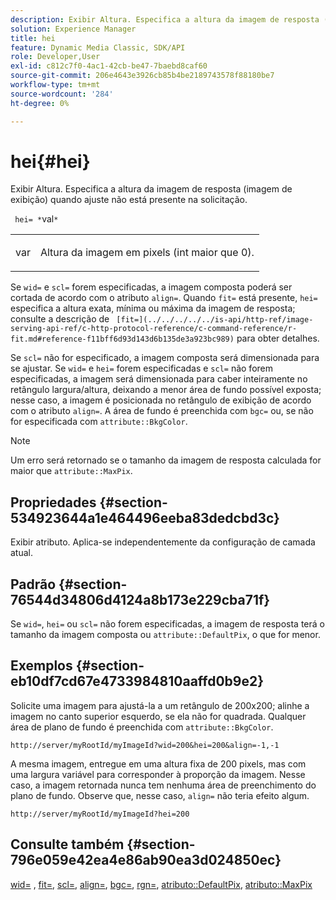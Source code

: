 ```yaml
---
description: Exibir Altura. Especifica a altura da imagem de resposta (imagem de exibição) quando ajuste não está presente na solicitação.
solution: Experience Manager
title: hei
feature: Dynamic Media Classic, SDK/API
role: Developer,User
exl-id: c812c7f0-4ac1-42cb-be47-7baebd8caf60
source-git-commit: 206e4643e3926cb85b4be2189743578f88180be7
workflow-type: tm+mt
source-wordcount: '284'
ht-degree: 0%

---
```


# hei{#hei}

Exibir Altura. Especifica a altura da imagem de resposta (imagem de exibição) quando ajuste não está presente na solicitação.

` hei= *`val`*`

<table id="simpletable_1A36827B6E6647888A4E6E868975D716"> 
 <tr class="strow"> 
  <td class="stentry"> <p> <span class="codeph"> <span class="varname"> var  </span> </span> </p> </td> 
  <td class="stentry"> <p>Altura da imagem em pixels (int maior que 0). </p> </td> 
 </tr> 
</table>

Se `wid=` e `scl=` forem especificadas, a imagem composta poderá ser cortada de acordo com o atributo `align=`. Quando `fit=` está presente, `hei=` especifica a altura exata, mínima ou máxima da imagem de resposta; consulte a descrição de ` [fit=](../../../../../is-api/http-ref/image-serving-api-ref/c-http-protocol-reference/c-command-reference/r-fit.md#reference-f11bff6d93d143d6b135de3a923bc989)` para obter detalhes.

Se `scl=` não for especificado, a imagem composta será dimensionada para se ajustar. Se `wid=` e `hei=` forem especificadas e `scl=` não forem especificadas, a imagem será dimensionada para caber inteiramente no retângulo largura/altura, deixando a menor área de fundo possível exposta; nesse caso, a imagem é posicionada no retângulo de exibição de acordo com o atributo `align=`. A área de fundo é preenchida com `bgc=` ou, se não for especificada com `attribute::BkgColor`.

>[!NOTE]
>
>Um erro será retornado se o tamanho da imagem de resposta calculada for maior que `attribute::MaxPix`.

## Propriedades {#section-534923644a1e464496eeba83dedcbd3c}

Exibir atributo. Aplica-se independentemente da configuração de camada atual.

## Padrão {#section-76544d34806d4124a8b173e229cba71f}

Se `wid=`, `hei=` ou `scl=` não forem especificadas, a imagem de resposta terá o tamanho da imagem composta ou `attribute::DefaultPix`, o que for menor.

## Exemplos {#section-eb10df7cd67e4733984810aaffd0b9e2}

Solicite uma imagem para ajustá-la a um retângulo de 200x200; alinhe a imagem no canto superior esquerdo, se ela não for quadrada. Qualquer área de plano de fundo é preenchida com `attribute::BkgColor`.

`http://server/myRootId/myImageId?wid=200&hei=200&align=-1,-1`

A mesma imagem, entregue em uma altura fixa de 200 pixels, mas com uma largura variável para corresponder à proporção da imagem. Nesse caso, a imagem retornada nunca tem nenhuma área de preenchimento do plano de fundo. Observe que, nesse caso, `align=` não teria efeito algum.

`http://server/myRootId/myImageId?hei=200`

## Consulte também {#section-796e059e42ea4e86ab90ea3d024850ec}

[wid=](../../../../../is-api/http-ref/image-serving-api-ref/c-http-protocol-reference/c-command-reference/r-is-http-wid.md#reference-bfeadcb67bf4485f851eb21345527e47) ,  [fit=](../../../../../is-api/http-ref/image-serving-api-ref/c-http-protocol-reference/c-command-reference/r-fit.md#reference-f11bff6d93d143d6b135de3a923bc989),  [scl=](../../../../../is-api/http-ref/image-serving-api-ref/c-http-protocol-reference/c-command-reference/r-scl.md#reference-b2a74e493d0d407e98fe350551ba3fcc),  [align=](../../../../../is-api/http-ref/image-serving-api-ref/c-http-protocol-reference/c-command-reference/r-align.md#reference-b7d6b87c75124d78884f916dd6544bc7),  [bgc=](../../../../../is-api/http-ref/image-serving-api-ref/c-http-protocol-reference/c-command-reference/r-bgc.md#reference-53376175f617446fbe5c69120f834b88),  [rgn=](../../../../../is-api/http-ref/image-serving-api-ref/c-http-protocol-reference/c-command-reference/r-rgn.md#reference-daa9b80e0d8c4b1aa67d116b578d592f),  [atributo::DefaultPix](../../../../../is-api/image-catalog/image-serving-api-ref/c-image-catalog-reference/c-attributes-reference/r-defaultpix.md#reference-996b2c22b30f4fd9b970c84063306df1),  [atributo::MaxPix](../../../../../is-api/image-catalog/image-serving-api-ref/c-image-catalog-reference/c-attributes-reference/r-maxpix.md#reference-e167d396ac794079ba8b5e6eb16eeda5)

